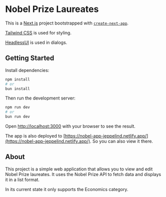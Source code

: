 # Nobel Prize Laureates

This is a [Next.js](https://nextjs.org) project bootstrapped with [`create-next-app`](https://nextjs.org/docs/app/api-reference/cli/create-next-app).

[Tailwind CSS](https://tailwindcss.com/) is used for styling.

[HeadlessUI](https://headlessui.com/) is used in dialogs.

## Getting Started

Install dependencies:

```bash
npm install
# or
bun install
```

Then run the development server:

```bash
npm run dev
# or
bun run dev
```

Open [http://localhost:3000](http://localhost:3000) with your browser to see the result.

The app is also deployed to [https://nobel-app-jeppelind.netlify.app/](https://nobel-app-jeppelind.netlify.app/). So you can also view it there.

## About

This project is a simple web application that allows you to view and edit Nobel Prize laureates. It uses the Nobel Prize API to fetch data and displays it in a list format.

In its current state it only supports the Economics category.


